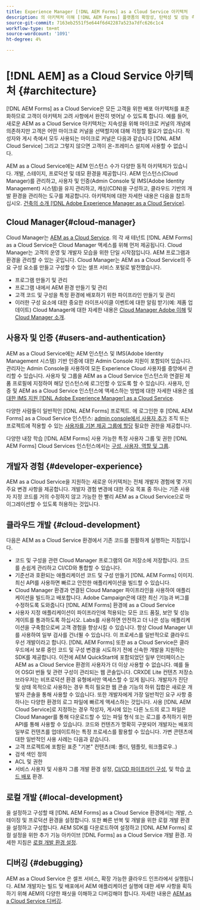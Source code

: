 ```yaml
---
title: Experience Manager [!DNL AEM Forms] as a Cloud Service 아키텍처
description: 의 아키텍처 이해 [!DNL AEM Forms] 플랫폼의 확장성, 탄력성 및 성능 측면에 대해 as a Cloud Service을 이용할 수 있습니다.
source-git-commit: 7163eb2551f5e644f6d42287a523a7dfc626c1c4
workflow-type: tm+mt
source-wordcount: '1091'
ht-degree: 4%

---
```



# [!DNL AEM] as a Cloud Service 아키텍처 {#architecture}

[!DNL AEM Forms] as a Cloud Service은 모든 고객을 위한 배포 아키텍처를 표준화하므로 고객이 아키텍처 고려 사항에서 완전히 벗어날 수 있도록 합니다. 예를 들어, 새로운 AEM as a Cloud Service 아키텍처는 지속성을 위해 마이크로 커널의 개념에 의존하지만 고객은 어떤 마이크로 커널을 선택할지에 대해 걱정할 필요가 없습니다. 작성자와 게시 측에서 모두 사용되는 마이크로 커널은 다음과 같습니다 [!DNL AEM Cloud Service] 그리고 그렇지 않으면 고객이 온-프레미스 설치에 사용할 수 없습니다.

AEM as a Cloud Service에는 AEM 인스턴스 수가 다양한 동적 아키텍처가 있습니다. 개발, 스테이지, 프로덕션 및 데모 환경을 제공합니다. AEM 인스턴스(Cloud Manager)를 관리하고, 사용자 및 인증(Admin Console 및 IMS(Adobe Identity Management) 시스템)을 유지 관리하고, 캐싱(CDN)을 구성하고, 클라우드 기반의 개발 환경을 관리하는 도구를 제공합니다. 아키텍처에 대한 자세한 내용은 다음을 참조하십시오. [건축의 소개 [!DNL Adobe Experience Manager as a Cloud Service]](https://experienceleague.adobe.com/docs/experience-manager-cloud-service/core-concepts/architecture.html?lang=en).

## Cloud Manager{#cloud-manager}

Cloud Manager는 [AEM as a Cloud Service](https://experienceleague.adobe.com/docs/experience-manager-cloud-service/overview/introduction.html?lang=en). 의 각 새 테넌트 [!DNL AEM Forms] as a Cloud Service은 Cloud Manager 액세스를 위해 먼저 제공됩니다. Cloud Manager는 고객의 운영 및 개발자 모습을 위한 단일 시작점입니다. AEM 프로그램과 환경을 관리할 수 있는 곳입니다. Cloud Manager는 AEM as a Cloud Service의 주요 구성 요소를 만들고 구성할 수 있는 셀프 서비스 포털로 발전했습니다.

* 프로그램 만들기 및 관리
* 프로그램 내에서 AEM 환경 만들기 및 관리
* 고객 코드 및 구성을 특정 환경에 배포하기 위한 파이프라인 만들기 및 관리
* 이러한 구성 요소에 대한 중요한 라이프사이클 이벤트에 대한 알림 받기(예: 제품 업데이트) Cloud Manager에 대한 자세한 내용은 [Cloud Manager Adobe 이해](https://experienceleague.adobe.com/docs/experience-manager-learn/foundation/cloud-manager/understand-cloud-manager-for-aem.html) 및 [Cloud Manager 소개](https://experienceleague.adobe.com/docs/experience-manager-cloud-manager/using/introduction-to-cloud-manager.html?lang=ko-KR).

## 사용자 및 인증 {#users-and-authentication}

AEM as a Cloud Service에는 AEM 인스턴스 및 IMS(Adobe Identity Management 시스템) 기반 인증에 대한 Admin Console 지원이 포함되어 있습니다. 관리자는 Admin Console을 사용하여 모든 Experience Cloud 사용자를 중앙에서 관리할 수 있습니다. 사용자 및 그룹을 AEM as a Cloud Service 인스턴스와 연결된 제품 프로필에 지정하여 해당 인스턴스에 로그인할 수 있도록 할 수 있습니다. 사용자, 인증 및 AEM as a Cloud Service 인스턴스에 액세스하는 방법에 대한 자세한 내용은 [에 대한 IMS 지원 [!DNL Adobe Experience Manager] as a Cloud Service](https://experienceleague.adobe.com/docs/experience-manager-cloud-service/security/ims-support.html?lang=en#introduction).

다양한 사람들이 일반적인 [!DNL AEM Forms] 프로젝트. 에 로그인한 후 [!DNL AEM Forms] as a Cloud Service 인스턴스: [admin console에서 사용자 추가](https://experienceleague.adobe.com/docs/experience-manager-cloud-service/security/ims-support.html) 조직 또는 프로젝트에 적용할 수 있는 [사용자를 기본 제공 그룹에 할당](forms-groups-privileges-tasks.md) 필요한 권한을 제공합니다.

다양한 내장 학습 [!DNL AEM Forms] 사용 가능한 특정 사용자 그룹 및 권한 [!DNL AEM Forms] Cloud Services 인스턴스에서는 [구성, 사용자, 역할 및 그룹](forms-groups-privileges-tasks.md).

## 개발자 경험 {#developer-experience}

AEM as a Cloud Service을 지원하는 새로운 아키텍처는 전체 개발자 경험에 몇 가지 주요 변경 사항을 제공합니다. 개발자 경험 변경에 대한 주요 목표 중 하나는 기존 사용자 지정 코드를 거의 수정하지 않고 가능한 한 빨리 AEM as a Cloud Service으로 마이그레이션할 수 있도록 허용하는 것입니다.

## 클라우드 개발 {#cloud-development}

다음은 AEM as a Cloud Service 환경에서 기존 코드를 원활하게 실행하는 지침입니다.

* 코드 및 구성을 관련 Cloud Manager 프로그램의 Git 저장소에 저장합니다. 코드를 손쉽게 관리하고 CI/CD와 통합할 수 있습니다.
* 기준선과 호환되는 애플리케이션 코드 및 구성 만들기 [!DNL AEM Forms] 이미지. 최신 API를 사용하면 빠르고 안전한 애플리케이션을 빌드할 수 있습니다.
* Cloud Manager 환경과 연결된 Cloud Manager 파이프라인을 사용하여 애플리케이션을 빌드하고 배포합니다. Adobe Campaign은에 대한 최신 기능과 버그를 수정하도록 도와줍니다 [!DNL AEM Forms] 환경에 as a Cloud Service
* 사용자 지정 애플리케이션이 파이프라인에 적용되는 모든 코드 품질, 보안 및 성능 게이트를 통과하도록 하십시오. Labs를 사용하면 안전하고 더 나은 성능 애플리케이션을 구축함으로써 고객 경험을 향상시킬 수 있습니다. 항상 Cloud Manager UI를 사용하여 일부 검사를 건너뛸 수 있습니다.
이 프로세스를 일반적으로 클라우드 우선 개발이라고 합니다. [!DNL AEM Forms] 또한 as a Cloud Service은 클라우드에서 보류 중인 코드 및 구성 변경을 시도하기 전에 신속한 개발을 지원하는 SDK를 제공합니다.
이전에 AEM QuickStart에 포함되었던 일부 인터페이스는 AEM as a Cloud Service 환경의 사용자가 더 이상 사용할 수 없습니다. 예를 들어 OSGI 번들 및 관련 구성이 관리되는 웹 콘솔입니다. CRXDE Lite 컨텐츠 저장소 브라우저는 비프로덕션 환경 유형에서만 액세스할 수 있게 됩니다. 개발자가 진단 및 상태 목적으로 사용하는 경우 특히 필요한 웹 콘솔 기능의 하위 집합은 새로운 개발자 콘솔을 통해 사용할 수 있습니다.
또한 개발자에게 가장 일반적인 요구 사항 중 하나는 다양한 환경의 로그 파일에 빠르게 액세스하는 것입니다. 사용 [!DNL AEM Cloud Service]로 지정하는 경우 작성자, 게시에 있는 다른 노드의 로그 파일은 Cloud Manager를 통해 다운로드할 수 있는 파일 형식 또는 로그를 추적하기 위한 API를 통해 사용할 수 있습니다. 코드와 컨텐츠가 명확히 구분되어 개발자는 배포의 일부로 컨텐츠를 업데이트하는 특정 프로세스를 활용할 수 있습니다. 가변 콘텐츠에 대한 일반적인 사용 사례는 다음과 같습니다.
* 고객 프로젝트에 포함된 표준 &quot;기본&quot; 컨텐츠(예: 폴더, 템플릿, 워크플로우..)
* 검색 색인 정의
* ACL 및 권한
* 서비스 사용자 및 사용자 그룹 개발 환경 설정, [CI/CD 파이프라인 구성](https://experienceleague.adobe.com/docs/experience-manager-cloud-manager/using/how-to-use/configuring-pipeline.html), 및 학습 [코드 배포](https://experienceleague.adobe.com/docs/experience-manager-cloud-manager/using/how-to-use/deploying-code.html) 환경.

## 로컬 개발 {#local-development}

을 설정하고 구성할 때 [!DNL AEM Forms] as a Cloud Service 환경에서는 개발, 스테이징 및 프로덕션 환경을 설정합니다. 또한 빠른 반복 및 개발을 위한 로컬 개발 환경을 설정하고 구성합니다. AEM SDK를 다운로드하여 설정하고 [!DNL AEM Forms] 로컬 설정을 위한 추가 기능 아카이브 [!DNL Forms] as a Cloud Service 개발 환경.  자세한 지침은 [로컬 개발 환경 설정](setup-local-development-environment.md).

## 디버깅 {#debugging}

AEM as a Cloud Service 은 셀프 서비스, 확장 가능한 클라우드 인프라에서 실행됩니다. AEM 개발자는 빌드 및 배포에서 AEM 애플리케이션 실행에 대한 세부 사항을 획득하기 위해 AEM의 다양한 패싯을 이해하고 디버깅해야 합니다. 자세한 내용은 [AEM as a Cloud Service 디버깅](https://experienceleague.adobe.com/docs/experience-manager-learn/cloud-service/debugging/debugging-aem-as-a-cloud-service/overview.html?lang=en).
